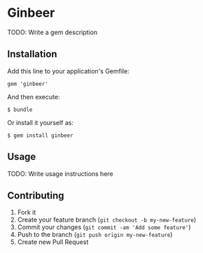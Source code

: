 # Ginbeer

TODO: Write a gem description

## Installation

Add this line to your application's Gemfile:

    gem 'ginbeer'

And then execute:

    $ bundle

Or install it yourself as:

    $ gem install ginbeer

## Usage

TODO: Write usage instructions here

## Contributing

1. Fork it
2. Create your feature branch (`git checkout -b my-new-feature`)
3. Commit your changes (`git commit -am 'Add some feature'`)
4. Push to the branch (`git push origin my-new-feature`)
5. Create new Pull Request
